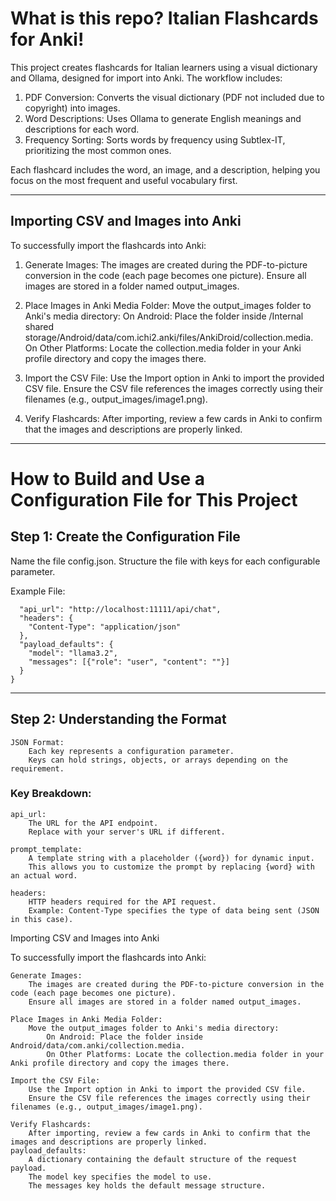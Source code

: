 # What is this repo? Italian Flashcards for Anki!

This project creates flashcards for Italian learners using a visual dictionary and Ollama, designed for import into Anki. The workflow includes:

1. PDF Conversion: Converts the visual dictionary (PDF not included due to copyright) into images.
2. Word Descriptions: Uses Ollama to generate English meanings and descriptions for each word.
3. Frequency Sorting: Sorts words by frequency using Subtlex-IT, prioritizing the most common ones.

Each flashcard includes the word, an image, and a description, helping you focus on the most frequent and useful vocabulary first.

---

## Importing CSV and Images into Anki

To successfully import the flashcards into Anki:

1. Generate Images:
   The images are created during the PDF-to-picture conversion in the code (each page becomes one picture).
   Ensure all images are stored in a folder named output_images.

2. Place Images in Anki Media Folder:
   Move the output_images folder to Anki's media directory:
   On Android: Place the folder inside /Internal shared storage/Android/data/com.ichi2.anki/files/AnkiDroid/collection.media.
   On Other Platforms: Locate the collection.media folder in your Anki profile directory and copy the images there.

3. Import the CSV File:
    Use the Import option in Anki to import the provided CSV file.
    Ensure the CSV file references the images correctly using their filenames (e.g., output_images/image1.png).

4. Verify Flashcards:
   After importing, review a few cards in Anki to confirm that the images and descriptions are properly linked.
        
---

# How to Build and Use a Configuration File for This Project
## Step 1: Create the Configuration File

Name the file config.json.
Structure the file with keys for each configurable parameter.

Example File:
```{
  "api_url": "http://localhost:11111/api/chat",
  "headers": {
    "Content-Type": "application/json"
  },
  "payload_defaults": {
    "model": "llama3.2",
    "messages": [{"role": "user", "content": ""}]
  }
}

```

---

## Step 2: Understanding the Format

    JSON Format:
        Each key represents a configuration parameter.
        Keys can hold strings, objects, or arrays depending on the requirement.

### Key Breakdown:

    api_url:
        The URL for the API endpoint.
        Replace with your server's URL if different.

    prompt_template:
        A template string with a placeholder ({word}) for dynamic input.
        This allows you to customize the prompt by replacing {word} with an actual word.

    headers:
        HTTP headers required for the API request.
        Example: Content-Type specifies the type of data being sent (JSON in this case).
Importing CSV and Images into Anki

To successfully import the flashcards into Anki:

    Generate Images:
        The images are created during the PDF-to-picture conversion in the code (each page becomes one picture).
        Ensure all images are stored in a folder named output_images.

    Place Images in Anki Media Folder:
        Move the output_images folder to Anki's media directory:
            On Android: Place the folder inside Android/data/com.anki/collection.media.
            On Other Platforms: Locate the collection.media folder in your Anki profile directory and copy the images there.

    Import the CSV File:
        Use the Import option in Anki to import the provided CSV file.
        Ensure the CSV file references the images correctly using their filenames (e.g., output_images/image1.png).

    Verify Flashcards:
        After importing, review a few cards in Anki to confirm that the images and descriptions are properly linked.
    payload_defaults:
        A dictionary containing the default structure of the request payload.
        The model key specifies the model to use.
        The messages key holds the default message structure.
